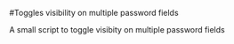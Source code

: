 #Toggles visibility on multiple password fields

A small script to toggle visibity on multiple password fields